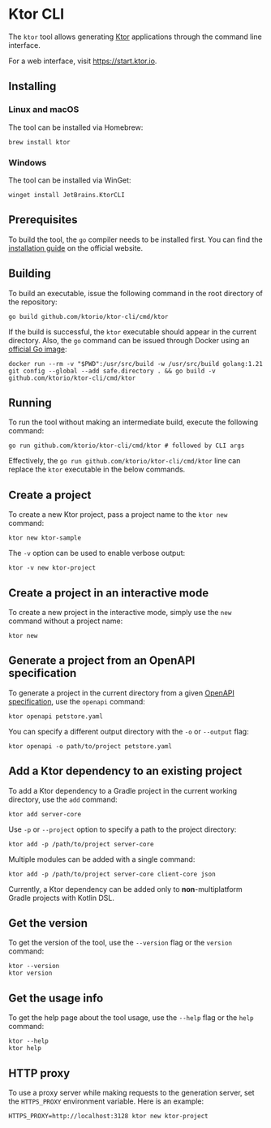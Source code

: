 # Ktor CLI
The `ktor` tool allows generating [Ktor](https://ktor.io/) applications through the command line interface.

For a web interface, visit https://start.ktor.io.

## Installing

### Linux and macOS

The tool can be installed via Homebrew:
```shell
brew install ktor
```

### Windows
The tool can be installed via WinGet:
```shell
winget install JetBrains.KtorCLI
```

## Prerequisites
To build the tool, the `go` compiler needs to be installed first. You can find the [installation guide](https://go.dev/doc/install) on the official website.


## Building
To build an executable, issue the following command in the root directory of the repository:
```shell
go build github.com/ktorio/ktor-cli/cmd/ktor
```

If the build is successful, the `ktor` executable should appear in the current directory.
Also, the `go` command can be issued through Docker using an [official Go image](https://hub.docker.com/_/golang):
```shell
docker run --rm -v "$PWD":/usr/src/build -w /usr/src/build golang:1.21 git config --global --add safe.directory . && go build -v github.com/ktorio/ktor-cli/cmd/ktor
```

## Running
To run the tool without making an intermediate build, execute the following command:
```shell
go run github.com/ktorio/ktor-cli/cmd/ktor # followed by CLI args
```

Effectively, the `go run github.com/ktorio/ktor-cli/cmd/ktor` line can replace the `ktor` executable in the below commands.


## Create a project

To create a new Ktor project, pass a project name to the `ktor new` command:

```
ktor new ktor-sample
```

The `-v` option can be used to enable verbose output:
```shell
ktor -v new ktor-project
```

## Create a project in an interactive mode

To create a new project in the interactive mode, simply use the `new` command without a project name:

```shell
ktor new
```

## Generate a project from an OpenAPI specification

To generate a project in the current directory from a given [OpenAPI specification](https://swagger.io/specification/), use the `openapi` command:
```shell
ktor openapi petstore.yaml
```

You can specify a different output directory with the `-o` or `--output` flag:
```shell
ktor openapi -o path/to/project petstore.yaml
```

## Add a Ktor dependency to an existing project

To add a Ktor dependency to a Gradle project in the current working directory, use the `add` command:
```shell
ktor add server-core
```
Use `-p` or `--project` option to specify a path to the project directory:
```shell
ktor add -p /path/to/project server-core
```

Multiple modules can be added with a single command:
```shell
ktor add -p /path/to/project server-core client-core json
```

Currently, a Ktor dependency can be added only to **non**-multiplatform Gradle projects with Kotlin DSL.

## Get the version

To get the version of the tool, use the `--version` flag or the `version` command:
```shell
ktor --version
ktor version
```

## Get the usage info

To get the help page about the tool usage, use the `--help` flag or the `help` command:
```shell
ktor --help
ktor help
```

## HTTP proxy

To use a proxy server while making requests to the generation server, set the `HTTPS_PROXY` environment variable. Here is an example:
```shell
HTTPS_PROXY=http://localhost:3128 ktor new ktor-project
```